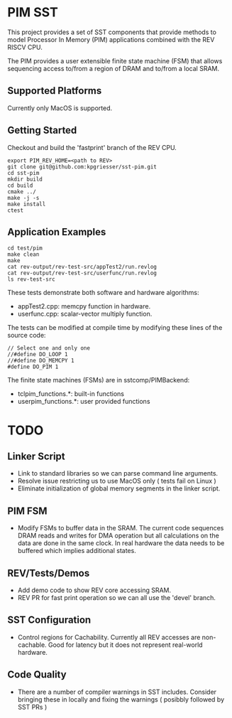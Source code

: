 # PIM SST

This project provides a set of SST components that provide methods to model Processor In Memory (PIM) applications combined with the REV RISCV CPU.

The PIM provides a user extensible finite state machine (FSM) that allows sequencing access to/from a region of DRAM and to/from a local SRAM.

## Supported Platforms

Currently only MacOS is supported.

## Getting Started

Checkout and build the 'fastprint' branch of the REV CPU.

```
export PIM_REV_HOME=<path to REV>
git clone git@github.com:kpgriesser/sst-pim.git
cd sst-pim
mkdir build
cd build
cmake ../
make -j -s
make install
ctest
```

## Application Examples

```
cd test/pim
make clean
make
cat rev-output/rev-test-src/appTest2/run.revlog
cat rev-output/rev-test-src/userfunc/run.revlog
ls rev-test-src
```

These tests demonstrate both software and hardware algorithms:
- appTest2.cpp: memcpy function in hardware.
- userfunc.cpp: scalar-vector multiply function.

The tests can be modified at compile time by modifying these lines of the source code:
```
// Select one and only one
//#define DO_LOOP 1
//#define DO_MEMCPY 1
#define DO_PIM 1
```

The finite state machines (FSMs) are in sstcomp/PIMBackend:
- tclpim_functions.*: built-in functions
- userpim_functions.*: user provided functions

# TODO

## Linker Script
- Link to standard libraries so we can parse command line arguments.
- Resolve issue restricting us to use MacOS only ( tests fail on Linux )
- Eliminate initialization of global memory segments in the linker script.

## PIM FSM
- Modify FSMs to buffer data in the SRAM. The current code sequences DRAM reads and writes for DMA operation but all calculations on the data are done in the same clock. In real hardware the data needs to be buffered which implies additional states.

## REV/Tests/Demos
- Add demo code to show REV core accessing SRAM.
- REV PR for fast print operation so we can all use the 'devel' branch.

## SST Configuration
- Control regions for Cachability. Currently all REV accesses are non-cachable. Good for latency but it does not represent real-world hardware.

## Code Quality
- There are a number of compiler warnings in SST includes. Consider bringing these in locally and fixing the warnings ( posibbly followed by SST PRs )

